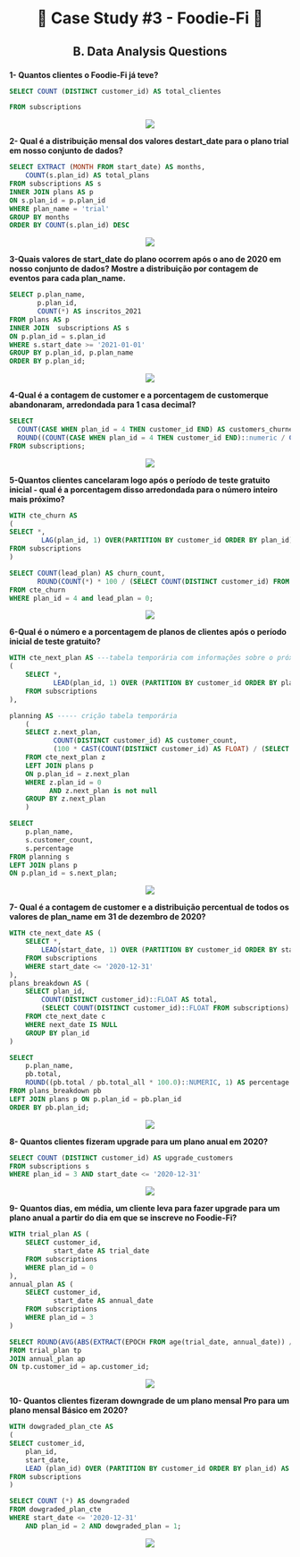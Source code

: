 # <p align="center" style="margin-top: 0px;"> 🥑 Case Study #3 - Foodie-Fi 🥑
## <p align="center"> B. Data Analysis  Questions

**1- Quantos clientes o Foodie-Fi já teve?**
```sql
SELECT COUNT (DISTINCT customer_id) AS total_clientes

FROM subscriptions
```
<p align="center" style="margin-top: 0px;"> <p align="center" style="margin-top: 0px;"> <img src="https://miro.medium.com/v2/resize:fit:640/format:webp/1*X3AQW51vgWQJ92oKdktFRw.png">

**2- Qual é a distribuição mensal dos valores destart_date para o plano trial em nosso conjunto de dados?**
```sql
SELECT EXTRACT (MONTH FROM start_date) AS months,
	COUNT(s.plan_id) AS total_plans
FROM subscriptions AS s
INNER JOIN plans AS p
ON s.plan_id = p.plan_id
WHERE plan_name = 'trial'
GROUP BY months
ORDER BY COUNT(s.plan_id) DESC
```
<p align="center" style="margin-top: 0px;"> <p align="center" style="margin-top: 0px;"> <img src="https://miro.medium.com/v2/resize:fit:1100/format:webp/1*5fN_S8-zEC5_ZjFA9785ew.png">

**3-Quais valores de start_date do plano ocorrem após o ano de 2020 em nosso conjunto de dados? Mostre a distribuição por contagem de eventos para cada plan_name.**
```sql
SELECT p.plan_name, 
       p.plan_id,
       COUNT(*) AS inscritos_2021
FROM plans AS p
INNER JOIN  subscriptions AS s
ON p.plan_id = s.plan_id
WHERE s.start_date >= '2021-01-01'
GROUP BY p.plan_id, p.plan_name
ORDER BY p.plan_id;
```
<p align="center" style="margin-top: 0px;"> <p align="center" style="margin-top: 0px;"> <img src="https://miro.medium.com/v2/resize:fit:1100/format:webp/1*VQp6oyRRNaedhRJWqnBudg.png">

**4-Qual é a contagem de customer e a porcentagem de customerque abandonaram, arredondada para 1 casa decimal?**
```sql
SELECT 
  COUNT(CASE WHEN plan_id = 4 THEN customer_id END) AS customers_churned,
  ROUND((COUNT(CASE WHEN plan_id = 4 THEN customer_id END)::numeric / COUNT(DISTINCT customer_id) * 100.0), 1) AS churn_percentage
FROM subscriptions;
```
<p align="center" style="margin-top: 0px;"> <p align="center" style="margin-top: 0px;"> <img src="https://miro.medium.com/v2/resize:fit:1100/format:webp/1*S41betpJTFiCSgr3lG8KqQ.png">

**5-Quantos clientes cancelaram logo após o período de teste gratuito inicial - qual é a porcentagem disso arredondada para o número inteiro mais próximo?**
```sql
WITH cte_churn AS 			
(
SELECT *, 
        LAG(plan_id, 1) OVER(PARTITION BY customer_id ORDER BY plan_id) AS lead_plan   --Esta coluna é preenchida com o tipo de plano da linha anterior para o mesmo cliente. 
FROM subscriptions
)

SELECT COUNT(lead_plan) AS churn_count, 
       ROUND(COUNT(*) * 100 / (SELECT COUNT(DISTINCT customer_id) FROM subscriptions), 0) AS percentage_churn
FROM cte_churn
WHERE plan_id = 4 and lead_plan = 0;
```
<p align="center" style="margin-top: 0px;"> <p align="center" style="margin-top: 0px;"> <img src="https://miro.medium.com/v2/resize:fit:1100/format:webp/1*QTOOT5bBdxPVB7siVKwUbA.png">

**6-Qual é o número e a porcentagem de planos de clientes após o período inicial de teste gratuito?**
```sql
WITH cte_next_plan AS ---tabela temporária com informações sobre o próximo plano de cada cliente
(
	SELECT *,
	       LEAD(plan_id, 1) OVER (PARTITION BY customer_id ORDER BY plan_id) AS next_plan
	FROM subscriptions
),

planning AS ----- crição tabela temporária 
	(
	SELECT z.next_plan,
	       COUNT(DISTINCT customer_id) AS customer_count, 
	       (100 * CAST(COUNT(DISTINCT customer_id) AS FLOAT) / (SELECT COUNT(DISTINCT customer_id) FROM subscriptions)) AS percentage 
	FROM cte_next_plan z
	LEFT JOIN plans p 
	ON p.plan_id = z.next_plan
	WHERE z.plan_id = 0 
	      AND z.next_plan is not null
	GROUP BY z.next_plan
	)

SELECT
	p.plan_name, 
	s.customer_count, 
	s.percentage
FROM planning s
LEFT JOIN plans p 
ON p.plan_id = s.next_plan;
```

<p align="center" style="margin-top: 0px;"> <p align="center" style="margin-top: 0px;"> <img src="https://miro.medium.com/v2/resize:fit:1100/format:webp/1*Vjd6GHIXeqwKnXjoSwqi5g.png">

**7- Qual é a contagem de customer e a distribuição percentual de todos os valores de plan_name em 31 de dezembro de 2020?**
```sql
WITH cte_next_date AS (
    SELECT *,
        LEAD(start_date, 1) OVER (PARTITION BY customer_id ORDER BY start_date) AS next_date
    FROM subscriptions
    WHERE start_date <= '2020-12-31'
),
plans_breakdown AS (
    SELECT plan_id,
        COUNT(DISTINCT customer_id)::FLOAT AS total,
        (SELECT COUNT(DISTINCT customer_id)::FLOAT FROM subscriptions) AS total_all
    FROM cte_next_date c
    WHERE next_date IS NULL
    GROUP BY plan_id
)

SELECT
    p.plan_name, 
    pb.total, 
    ROUND((pb.total / pb.total_all * 100.0)::NUMERIC, 1) AS percentage
FROM plans_breakdown pb
LEFT JOIN plans p ON p.plan_id = pb.plan_id
ORDER BY pb.plan_id;
```
<p align="center" style="margin-top: 0px;"> <p align="center" style="margin-top: 0px;"> <img src="https://miro.medium.com/v2/resize:fit:1100/format:webp/1*PoYNJpflS1oKWw0-utsTuA.png">

**8- Quantos clientes fizeram upgrade para um plano anual em 2020?**
```sql
SELECT COUNT (DISTINCT customer_id) AS upgrade_customers
FROM subscriptions s
WHERE plan_id = 3 AND start_date <= '2020-12-31'
```
<p align="center" style="margin-top: 0px;"> <p align="center" style="margin-top: 0px;"> <img src="https://miro.medium.com/v2/resize:fit:828/format:webp/1*Z4z5OhcgXkV7yPsX-2Y68A.png">

**9- Quantos dias, em média, um cliente leva para fazer upgrade para um plano anual a partir do dia em que se inscreve no Foodie-Fi?**
```sql
WITH trial_plan AS (
    SELECT customer_id,
           start_date AS trial_date
    FROM subscriptions
    WHERE plan_id = 0 
),
annual_plan AS (
    SELECT customer_id,
           start_date AS annual_date
    FROM subscriptions
    WHERE plan_id = 3
)

SELECT ROUND(AVG(ABS(EXTRACT(EPOCH FROM age(trial_date, annual_date)) / 86400))::NUMERIC, 0) AS avg_days_to_upgrade
FROM trial_plan tp
JOIN annual_plan ap 
ON tp.customer_id = ap.customer_id;
```
<p align="center" style="margin-top: 0px;"> <p align="center" style="margin-top: 0px;"> <img src="https://miro.medium.com/v2/resize:fit:1100/format:webp/1*ovRUD52UeyhIJz5YxAp0Ag.png">

**10- Quantos clientes fizeram downgrade de um plano mensal Pro para um plano mensal Básico em 2020?**
```sql
WITH dowgraded_plan_cte AS
(
SELECT customer_id,
	plan_id,
	start_date,
	LEAD (plan_id) OVER (PARTITION BY customer_id ORDER BY plan_id) AS dowgraded_plan
FROM subscriptions
)

SELECT COUNT (*) AS downgraded
FROM dowgraded_plan_cte
WHERE start_date <= '2020-12-31'
	AND plan_id = 2 AND dowgraded_plan = 1;
```
<p align="center" style="margin-top: 0px;"> <p align="center" style="margin-top: 0px;"> <img src="https://miro.medium.com/v2/resize:fit:1100/format:webp/1*xlofIxiZLeKvJmypj4Je8g.png">


